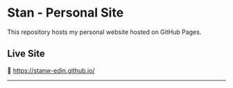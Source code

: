 # Stan - Personal Site
This repository hosts my personal website hosted on GitHub Pages.

## Live Site
🔗 https://stanw-edin.github.io/

---
